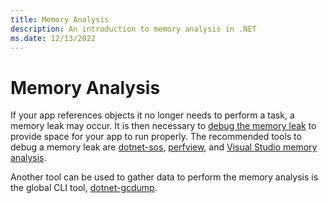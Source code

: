 ```yaml
---
title: Memory Analysis
description: An introduction to memory analysis in .NET
ms.date: 12/13/2022
---
```


# Memory Analysis

If your app references objects it no longer needs to perform a task, a memory leak may occur. It is then necessary to [debug the memory leak](debug-memory-leak.md) to provide space for your app to run properly. The recommended tools to debug a memory leak are [dotnet-sos](debug-memory-leak.md), [perfview](https://learn.microsoft.com/en-us/shows/PerfView-Tutorial/), and [Visual Studio memory analysis](/visualstudio-docs/docs/profiling/analyze-memory-usage.md).

Another tool can be used to gather data to perform the memory analysis is the global CLI tool, [dotnet-gcdump](dotnet-gcdump.md). 
